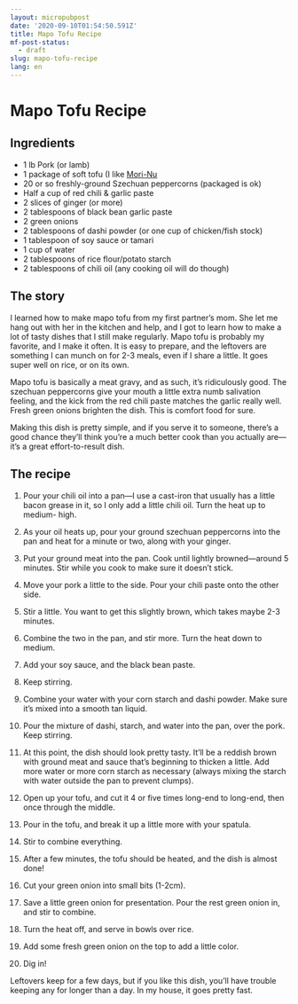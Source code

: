 ```yaml
---
layout: micropubpost
date: '2020-09-10T01:54:50.591Z'
title: Mapo Tofu Recipe
mf-post-status:
  - draft
slug: mapo-tofu-recipe
lang: en
---
```


# Mapo Tofu Recipe 

## Ingredients
- 1 lb Pork (or lamb)
- 1 package of soft tofu (I like [Mori-Nu](https://www.amazon.com/Mori-Nu-Silken-Tofu-Soft-Ounce/dp/B000LKZ84W/ref=sr_1_2_a_it?ie=UTF8&amp;qid=1490135388&amp;sr=8-2&amp;keywords=silken+tofu)
- 20 or so freshly-ground Szechuan peppercorns (packaged is ok)
- Half a cup of red chili &amp; garlic paste
- 2 slices of ginger (or more)
- 2 tablespoons of black bean garlic paste
- 2 green onions
- 2 tablespoons of dashi powder (or one cup of chicken/fish stock)
- 1 tablespoon of soy sauce or tamari
- 1 cup of water
- 2 tablespoons of rice flour/potato starch
- 2 tablespoons of chili oil (any cooking oil will do though)

## The story

I learned how to make mapo tofu from my first partner’s mom. She let me hang out with her in the kitchen and help, and I got to learn how to make a lot of tasty dishes that I still make regularly. Mapo tofu is probably my favorite, and I make it often. It is easy to prepare, and the leftovers are something I can munch on for 2-3 meals, even if I share a little. It goes super well on rice, or on its own. 

Mapo tofu is basically a meat gravy, and as such, it’s ridiculously good. The szechuan peppercorns give your mouth a little extra numb salivation feeling, and the kick from the red chili paste matches the garlic really well. Fresh green onions brighten the dish. This is comfort food for sure. 

Making this dish is pretty simple, and if you serve it to someone, there’s a good chance they’ll think you’re a much better cook than you actually are—it’s a great effort-to-result dish.

## The recipe

1) Pour your chili oil into a pan—I use a cast-iron that usually has a little bacon grease in it, so I only add a little chili oil. Turn the heat up to medium- high.

2) As your oil heats up, pour your ground szechuan peppercorns into the pan and heat for a minute or two, along with your ginger.

3) Put your ground meat into the pan. Cook until lightly browned—around 5 minutes. Stir while you cook to make sure it doesn’t stick.

4) Move your pork a little to the side. Pour your chili paste onto the other side.

5) Stir a little. You want to get this slightly brown, which takes maybe 2-3 minutes.

6) Combine the two in the pan, and stir more. Turn the heat down to medium.

7) Add your soy sauce, and the black bean paste.

8) Keep stirring. 

9) Combine your water with your corn starch and dashi powder. Make sure it’s mixed into a smooth tan liquid.

10) Pour the mixture of dashi, starch, and water into the pan, over the pork. Keep stirring. 

11) At this point, the dish should look pretty tasty. It’ll be a reddish brown with ground meat and sauce that’s beginning to thicken a little. Add more water or more corn starch as necessary (always mixing the starch with water outside the pan to prevent clumps).

12) Open up your tofu, and cut it 4 or five times long-end to long-end, then once through the middle.

13) Pour in the tofu, and break it up a little more with your spatula.

14) Stir to combine everything.

15) After a few minutes, the tofu should be heated, and the dish is almost done!

16) Cut your green onion into small bits (1-2cm).

17) Save a little green onion for presentation. Pour the rest green onion in, and stir to combine. 

18) Turn the heat off, and serve in bowls over rice.

19) Add some fresh green onion on the top to add a little color.

20) Dig in!

Leftovers keep for a few days, but if you like this dish, you’ll have trouble keeping any for longer than a day. In my house, it goes pretty fast.


